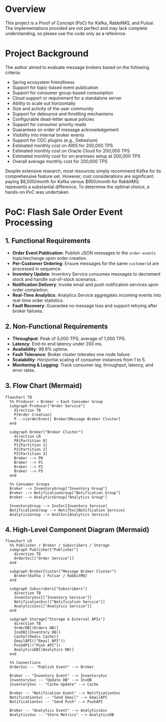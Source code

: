 # Overview

This project is a Proof of Concept (PoC) for Kafka, RabbitMQ, and Pulsar. The implementations provided are not perfect and may lack complete understanding, so please use the code only as a reference.

# Project Background

The author aimed to evaluate message brokers based on the following criteria:

* Spring ecosystem friendliness
* Support for topic-based event publication
* Support for consumer group-based consumption
* Cloud support or requirement for a standalone server
* Ability to scale out horizontally
* Size and activity of the user community
* Support for debounce and throttling mechanisms
* Configurable dead-letter queue policies
* Support for consumer priority reads
* Guarantees on order of message acknowledgement
* Visibility into internal broker events
* Support for CDC plugins (e.g., Debezium)
* Estimated monthly cost on AWS for 200,000 TPS
* Estimated monthly cost on Oracle Cloud for 200,000 TPS
* Estimated monthly cost for on-premises setup at 200,000 TPS
* Overall average monthly cost for 200,000 TPS

Despite extensive research, most resources simply recommend Kafka for its comprehensive feature set. However, cost considerations are significant: paying \$8,500/month for Kafka versus \$950/month for RabbitMQ represents a substantial difference. To determine the optimal choice, a hands-on PoC was undertaken.

# PoC: Flash Sale Order Event Processing

## 1. Functional Requirements

* **Order Event Publication**: Publish JSON messages to the `order-events` topic/exchange upon order creation.
* **Per-Customer Ordering**: Ensure messages for the same `customerId` are processed in sequence.
* **Inventory Update**: Inventory Service consumes messages to decrement stock and handle out-of-stock scenarios.
* **Notification Delivery**: Invoke email and push notification services upon order completion.
* **Real-Time Analytics**: Analytics Service aggregates incoming events into real-time order statistics.
* **Fault Recovery**: Guarantee no message loss and support retrying after broker failures.

## 2. Non-Functional Requirements

* **Throughput**: Peak of 5,000 TPS; average of 1,000 TPS.
* **Latency**: End-to-end latency under 200 ms.
* **Availability**: 99.9% uptime.
* **Fault Tolerance**: Broker cluster tolerates one node failure.
* **Scalability**: Horizontal scaling of consumer instances from 1 to 5.
* **Monitoring & Logging**: Track consumer lag, throughput, latency, and error rates.

## 3. Flow Chart (Mermaid)

```mermaid
flowchart TB
  %% Producer → Broker → Each Consumer Group
  subgraph Producer["Order Service"]
    direction TB
    P[Order Creation]
    P -->|orderEvent| Broker[Message Broker Cluster]
  end

  subgraph Broker["Broker Cluster"]
    direction LR
    P0[Partition 0]
    P1[Partition 1]
    P2[Partition 2]
    P3[Partition 3]
    Broker --> P0
    Broker --> P1
    Broker --> P2
    Broker --> P3
  end

  %% Consumer Groups
  Broker --> InventoryGroup["Inventory Group"]
  Broker --> NotificationGroup["Notification Group"]
  Broker --> AnalyticsGroup["Analytics Group"]

  InventoryGroup --> InvSvc[Inventory Service]
  NotificationGroup --> NotifSvc[Notification Service]
  AnalyticsGroup --> AnalSvc[Analytics Service]
```

## 4. High-Level Component Diagram (Mermaid)

```mermaid
flowchart LR
  %% Publisher / Broker / Subscribers / Storage
  subgraph Publisher["Publisher"]
    direction TB
    OrderSvc[["Order Service"]]
  end

  subgraph BrokerCluster["Message Broker Cluster"]
    Broker[Kafka / Pulsar / RabbitMQ]
  end

  subgraph Subscribers["Subscribers"]
    direction TB
    InventorySvc[["Inventory Service"]]
    NotificationSvc[["Notification Service"]]
    AnalyticsSvc[["Analytics Service"]]
  end

  subgraph Storage["Storage & External APIs"]
    direction TB
    OrderDB[(Orders DB)]
    InvDB[(Inventory DB)]
    Cache[(Redis Cache)]
    EmailAPI(("Email API"))
    PushAPI(("Push API"))
    AnalyticsDB[(Analytics DB)]
  end

  %% Connections
  OrderSvc -- "Publish Event" --> Broker

  Broker -- "Inventory Event" --> InventorySvc
  InventorySvc -- "Update DB" --> InvDB
  InventorySvc -- "Cache Update" --> Cache

  Broker -- "Notification Event" --> NotificationSvc
  NotificationSvc -- "Send Email" --> EmailAPI
  NotificationSvc -- "Send Push" --> PushAPI

  Broker -- "Analytics Event" --> AnalyticsSvc
  AnalyticsSvc -- "Store Metrics" --> AnalyticsDB
```